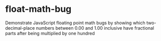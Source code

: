 # float-math-bug
Demonstrate JavaScript floating point math bugs by showing which two-decimal-place numbers between 0.00 and 1.00 inclusive have fractional parts after being multiplied by one hundred
